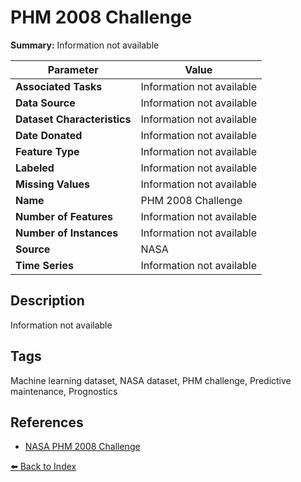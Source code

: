 # PHM 2008 Challenge

**Summary:** Information not available

| Parameter | Value |
| --- | --- |
| **Associated Tasks** | Information not available |
| **Data Source** | Information not available |
| **Dataset Characteristics** | Information not available |
| **Date Donated** | Information not available |
| **Feature Type** | Information not available |
| **Labeled** | Information not available |
| **Missing Values** | Information not available |
| **Name** | PHM 2008 Challenge |
| **Number of Features** | Information not available |
| **Number of Instances** | Information not available |
| **Source** | NASA |
| **Time Series** | Information not available |

## Description

Information not available

## Tags

Machine learning dataset, NASA dataset, PHM challenge, Predictive maintenance, Prognostics

## References

- [NASA PHM 2008 Challenge](https://data.nasa.gov/Raw-Data/PHM-2008-Challenge/nk8v-ckry/data)

[⬅️ Back to Index](../README.md)
